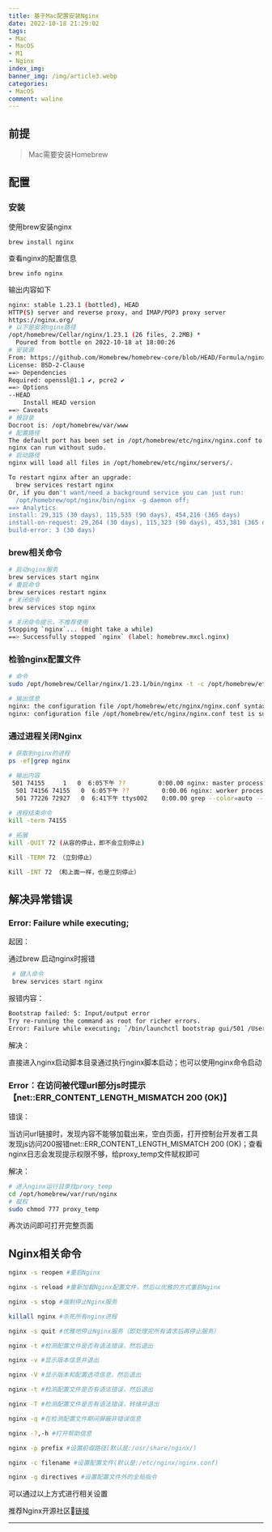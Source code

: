 ```yaml
---
title: 基于Mac配置安装Nginx
date: 2022-10-18 21:29:02
tags: 
- Mac
- MacOS
- M1
- Nginx
index_img: 
banner_img: /img/article3.webp
categories:
- MacOS
comment: waline
---
```


## 前提

> Mac需要安装Homebrew

## 配置

### 安装

使用brew安装nginx

```shell
brew install nginx
```

查看nginx的配置信息

```shell
brew info nginx
```

输出内容如下

```sh
nginx: stable 1.23.1 (bottled), HEAD
HTTP(S) server and reverse proxy, and IMAP/POP3 proxy server
https://nginx.org/
# 以下是安装nginx路径
/opt/homebrew/Cellar/nginx/1.23.1 (26 files, 2.2MB) *
  Poured from bottle on 2022-10-18 at 18:00:26
# 安装源
From: https://github.com/Homebrew/homebrew-core/blob/HEAD/Formula/nginx.rb
License: BSD-2-Clause
==> Dependencies
Required: openssl@1.1 ✔, pcre2 ✔
==> Options
--HEAD
	Install HEAD version
==> Caveats
# 根目录
Docroot is: /opt/homebrew/var/www
# 配置路径
The default port has been set in /opt/homebrew/etc/nginx/nginx.conf to 8080 so that
nginx can run without sudo.
# 启动路径
nginx will load all files in /opt/homebrew/etc/nginx/servers/.

To restart nginx after an upgrade:
  brew services restart nginx
Or, if you don't want/need a background service you can just run:
  /opt/homebrew/opt/nginx/bin/nginx -g daemon off;
==> Analytics
install: 29,315 (30 days), 115,535 (90 days), 454,216 (365 days)
install-on-request: 29,264 (30 days), 115,323 (90 days), 453,381 (365 days)
build-error: 3 (30 days)
```

### brew相关命令

```sh
# 启动nginx服务
brew services start nginx 
# 重启命令
brew services restart nginx
# 关闭命令
brew services stop nginx

# 关闭命令提示，不推荐使用
Stopping `nginx`... (might take a while)
==> Successfully stopped `nginx` (label: homebrew.mxcl.nginx)

```

### 检验nginx配置文件

```sh
# 命令
sudo /opt/homebrew/Cellar/nginx/1.23.1/bin/nginx -t -c /opt/homebrew/etc/nginx/nginx.conf

# 输出信息
nginx: the configuration file /opt/homebrew/etc/nginx/nginx.conf syntax is ok
nginx: configuration file /opt/homebrew/etc/nginx/nginx.conf test is successful

```

### 通过进程关闭Nginx

```sh
# 获取到nginx的进程
ps -ef|grep nginx

# 输出内容
 501 74155     1   0  6:05下午 ??         0:00.00 nginx: master process /opt/homebrew/Cellar/nginx/1.23.1/bin/nginx
  501 74156 74155   0  6:05下午 ??         0:00.06 nginx: worker process
  501 77226 72927   0  6:41下午 ttys002    0:00.00 grep --color=auto --exclude-dir=.bzr --exclude-dir=CVS --exclude-dir=.git --exclude-dir=.hg --exclude-dir=.svn --exclude-dir=.idea --exclude-dir=.tox nginx
  
# 进程结束命令
kill -term 74155

# 拓展
kill -QUIT 72 (从容的停止，即不会立刻停止)

Kill -TERM 72 （立刻停止）

Kill -INT 72 （和上面一样，也是立刻停止）
```

## 解决异常错误

### Error: Failure while executing;

起因：

通过brew 启动nginx时报错

```sh
 # 键入命令
 brew services start nginx
```

报错内容：

```sh
Bootstrap failed: 5: Input/output error
Try re-running the command as root for richer errors.
Error: Failure while executing; `/bin/launchctl bootstrap gui/501 /Users/heminxin/Library/LaunchAgents/homebrew.mxcl.nginx.plist` exited with 5.
```

解决：

直接进入nginx启动脚本目录通过执行nginx脚本启动；也可以使用nginx命令启动

### Error：在访问被代理url部分js时提示【net::ERR_CONTENT_LENGTH_MISMATCH 200 (OK)】

错误：

当访问url链接时，发现内容不能够加载出来，空白页面，打开控制台开发者工具发现js访问200报错net::ERR_CONTENT_LENGTH_MISMATCH 200 (OK)；查看nginx日志会发现提示权限不够，给proxy_temp文件赋权即可

解决：

```sh
# 进入nginx运行目录找proxy_temp
cd /opt/homebrew/var/run/nginx
# 赋权
sudo chmod 777 proxy_temp
```

再次访问即可打开完整页面

## Nginx相关命令

```sh
nginx -s reopen #重启Nginx

nginx -s reload #重新加载Nginx配置文件，然后以优雅的方式重启Nginx

nginx -s stop #强制停止Nginx服务

killall nginx #杀死所有nginx进程  

nginx -s quit #优雅地停止Nginx服务（即处理完所有请求后再停止服务）

nginx -t #检测配置文件是否有语法错误，然后退出

nginx -v #显示版本信息并退出

nginx -V #显示版本和配置选项信息，然后退出

nginx -t #检测配置文件是否有语法错误，然后退出

nginx -T #检测配置文件是否有语法错误，转储并退出

nginx -q #在检测配置文件期间屏蔽非错误信息

nginx -?,-h #打开帮助信息  

nginx -p prefix #设置前缀路径(默认是:/usr/share/nginx/)

nginx -c filename #设置配置文件(默认是:/etc/nginx/nginx.conf)

nginx -g directives #设置配置文件外的全局指令

```

可以通过以上方式进行相关设置

推荐Nginx开源社区🔗[链接](https://www.nginx.org.cn/)

<div>
<hr>
<script src="https://unpkg.com/@waline/client@v2/dist/waline.js"></script> 
<link
  rel="stylesheet"
  href="https://unpkg.com/@waline/client@v2/dist/waline.css"
/>
<div id="waline"></div>
  <script>
    Waline({
      el: '#waline',
      serverURL: 'https://vercel-project-4d7haxk1c-i-xiaoxin.vercel.app',
    });
  </script>

